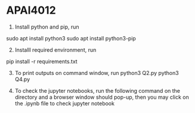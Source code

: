 # APAI4012

1. Install python and pip, run

sudo apt install python3
sudo apt install python3-pip

2. Installl required environment, run

pip install -r requirements.txt

3. To print outputs on command window, run
python3 Q2.py
python3 Q4.py

4. To check the jupyter notebooks, run the following command on the directory and a browser window should pop-up, then you may click on the .ipynb file to check
jupyter notebook
